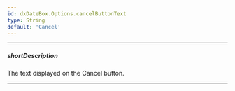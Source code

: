 ```yaml
---
id: dxDateBox.Options.cancelButtonText
type: String
default: 'Cancel'
---
```

---
##### shortDescription
The text displayed on the Cancel button.

---
